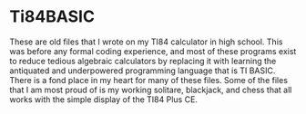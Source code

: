 # Ti84BASIC

These are old files that I wrote on my TI84 calculator in high school. This was before any formal coding experience, and most of these programs exist to reduce tedious algebraic calculators by replacing it with learning the antiquated and underpowered programming language that is TI BASIC.
There is a fond place in my heart for many of these files. Some of the files that I am most proud of is my working solitare, blackjack, and chess that all works with the simple display of the TI84 Plus CE.
